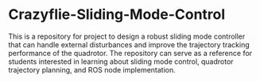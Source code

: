 # Crazyflie-Sliding-Mode-Control
This is a repository for project to design a robust sliding mode controller that can handle external disturbances and improve the trajectory tracking performance of the quadrotor. The repository can serve as a reference for students interested in learning about sliding mode control, quadrotor trajectory planning, and ROS node implementation.
